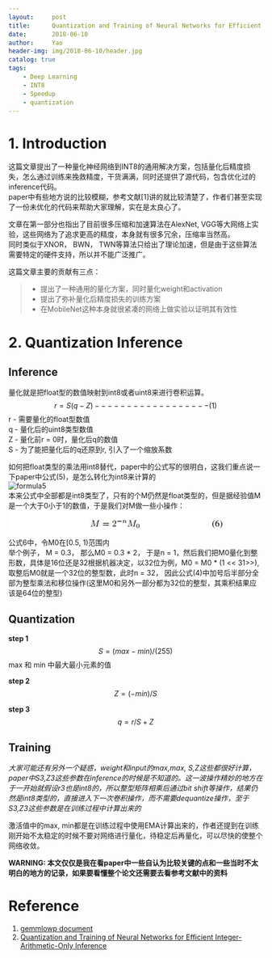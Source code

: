 ```yaml
---
layout:     post
title:      Quantization and Training of Neural Networks for Efficient Integer-Arithmetic-Only Inference 笔记
date:       2018-06-10
author:     Yao
header-img: img/2018-06-10/header.jpg
catalog: true
tags:
    - Deep Learning
    - INT8
    - Speedup
    - quantization
---
```


# 1. Introduction  
这篇文章提出了一种量化神经网络到INT8的通用解决方案，包括量化后精度损失，怎么通过训练来挽救精度，干货满满，同时还提供了源代码，包含优化过的inference代码。  
paper中有些地方说的比较模糊，参考文献[1]讲的就比较清楚了，作者们甚至实现了一份未优化的代码来帮助大家理解，实在是太良心了。  

文章在第一部分也指出了目前很多压缩和加速算法在AlexNet, VGG等大网络上实验，这些网络为了追求更高的精度，本身就有很多冗余，压缩率当然高。  
同时类似于XNOR， BWN， TWN等算法只给出了理论加速，但是由于这些算法需要特定的硬件支持，所以并不能广泛推广。  

这篇文章主要的贡献有三点：  
> - 提出了一种通用的量化方案，同时量化weight和activation  
> - 提出了弥补量化后精度损失的训练方案  
> - 在MobileNet这种本身就很紧凑的网络上做实验以证明其有效性  

# 2. Quantization Inference  

## Inference  
量化就是把float型的数值映射到int8或者uint8来进行卷积运算。
$$
r = S(q - Z) ------------------ (1)
$$
r - 需要量化的float型数值  
q - 量化后的uint8类型数值  
Z - 量化前r = 0时，量化后q的数值  
S - 为了能把量化后的q还原到r, 引入了一个缩放系数  

如何把float类型的乘法用int8替代，paper中的公式写的很明白，这我们重点说一下paper中公式(5)，是怎么转化为int8来计算的  
![formula5](../img/2018-06-10/formlula5.jpg)  
本来公式中全部都是int8类型了，只有的个M仍然是float类型的，但是据经验值M是一个大于0小于1的数值，于是我们对M做一些小操作：  
![formula6](../img/2018-06-10/formula6.jpg)  
公式6中，令M0在[0.5, 1)范围内  
举个例子， M = 0.3， 那么M0 = 0.3 * 2， 于是n = 1，然后我们把M0量化到整形数，具体是16位还是32根据机器决定，以32位为例，M0 = M0 * (1 << 31>>),取整后M0就是一个32位的整型数，此时n = 32， 因此公式(4)中加号后半部分全部为整型乘法和移位操作(这里M0和另外一部分都为32位的整型，其乘积结果应该是64位的整型)  

## Quantization  

**step 1** 
$$
S = (max - min)/(255)
$$
max 和 min 中最大最小元素的值  

**step 2**  
$$
Z = (-min)/S
$$  

**step 3**  
$$
q = r/S + Z
$$

## Training

*大家可能还有另外一个疑惑，weight和input的max,max, S,Z这些都很好计算，paper中S3,Z3这些参数在inference的时候是不知道的。这一波操作精妙的地方在于一开始就假设r3也是int8的，所以整型矩阵相乘后通过bit shift等操作，结果仍然是int8类型的，直接进入下一次卷积操作，而不需要dequantize操作，至于S3,Z3这些参数是在训练过程中计算出来的*

激活值中的max, min都是在训练过程中使用EMA计算出来的，作者还提到在训练刚开始不太稳定的时候不要对网络进行量化，待稳定后再量化，可以尽快的使整个网络收敛。

**WARNING: 本文仅仅是我在看paper中一些自认为比较关键的点和一些当时不太明白的地方的记录，如果要看懂整个论文还需要去看参考文献中的资料**


# Reference  
1. [gemmlowp document](https://github.com/google/gemmlowp/tree/master/doc)  
2. [Quantization and Training of Neural Networks for Efficient
Integer-Arithmetic-Only Inference](https://arxiv.org/pdf/1712.05877.pdf)